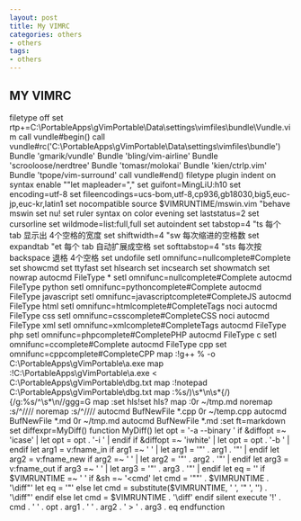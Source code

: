 ```yaml
---
layout: post
title: My VIMRC 
categories: others
- others
tags:
- others
---
```


## MY VIMRC
filetype off
set rtp+=C:\PortableApps\gVimPortable\Data\settings\vimfiles\bundle\Vundle.vim
call vundle#begin()
call vundle#rc('C:\PortableApps\gVimPortable\Data\settings\vimfiles\bundle\')
Bundle 'gmarik/vundle'
Bundle 'bling/vim-airline'
Bundle 'scrooloose/nerdtree'
Bundle 'tomasr/molokai'
Bundle 'kien/ctrlp.vim'
Bundle 'tpope/vim-surround'
call vundle#end()
filetype plugin indent on
syntax enable
""let mapleader=","
set guifont=MingLiU:h10
set encoding=utf-8
set fileencodings=ucs-bom,utf-8,cp936,gb18030,big5,euc-jp,euc-kr,latin1
set nocompatible
source $VIMRUNTIME/mswin.vim
"behave mswin
set nu!
set ruler
syntax on
color evening
set laststatus=2
set cursorline
set wildmode=list:full,full
set autoindent
set tabstop=4      "ts     每个 tab 显示出 4个空格的宽度
set shiftwidth=4   "sw     每次缩进的空格数
set expandtab      "et     每个 tab 自动扩展成空格
set softtabstop=4  "sts    每次按 backspace 退格 4个空格
set undofile
setl omnifunc=nullcomplete#Complete
set showcmd
set ttyfast
set hlsearch
set incsearch
set showmatch
set nowrap
autocmd FileType * setl omnifunc=nullcomplete#Complete
autocmd FileType python setl omnifunc=pythoncomplete#Complete
autocmd FileType javascript setl omnifunc=javascriptcomplete#CompleteJS
autocmd FileType html setl omnifunc=htmlcomplete#CompleteTags noci
autocmd FileType css setl omnifunc=csscomplete#CompleteCSS noci
autocmd FileType xml setl omnifunc=xmlcomplete#CompleteTags
autocmd FileType php setl omnifunc=phpcomplete#CompletePHP
autocmd FileType c setl omnifunc=ccomplete#Complete
autocmd FileType cpp set omnifunc=cppcomplete#CompleteCPP
map <F2> :!g++ % -o C:\PortableApps\gVimPortable\a.exe
map <F3> :!C:\PortableApps\gVimPortable\a.exe < C:\\PortableApps\gVimPortable\\dbg.txt
map <F4> :!notepad C:\\PortableApps\gVimPortable\\dbg.txt
map <F1> :%s/)\s*\n\s*{/){/g<CR>:%s/^\s*\n//g<CR>gg=G
map <F5> :set hls!<BAR>set hls?<CR>
map <F6> :0r ~/tmp.md<CR>
noremap <C-g> :s/^/\/\//<CR>
noremap <C-h> :s/^\/\///<CR>
autocmd BufNewFile *.cpp 0r ~/temp.cpp
autocmd BufNewFile *.md 0r ~/tmp.md
autocmd BufNewFile *.md :set ft=markdown
set diffexpr=MyDiff()
function MyDiff()
    let opt = '-a --binary '
    if &diffopt =~ 'icase' | let opt = opt . '-i ' | endif
    if &diffopt =~ 'iwhite' | let opt = opt . '-b ' | endif
    let arg1 = v:fname_in
    if arg1 =~ ' ' | let arg1 = '"' . arg1 . '"' | endif
    let arg2 = v:fname_new
    if arg2 =~ ' ' | let arg2 = '"' . arg2 . '"' | endif
    let arg3 = v:fname_out
    if arg3 =~ ' ' | let arg3 = '"' . arg3 . '"' | endif
    let eq = ''
    if $VIMRUNTIME =~ ' '
        if &sh =~ '\<cmd'
            let cmd = '""' . $VIMRUNTIME . '\diff"'
            let eq = '"'
        else
            let cmd = substitute($VIMRUNTIME, ' ', '" ', '') . '\diff"'
        endif
    else
        let cmd = $VIMRUNTIME . '\diff'
    endif
    silent execute '!' . cmd . ' ' . opt . arg1 . ' ' . arg2 . ' > ' . arg3 . eq
endfunction

